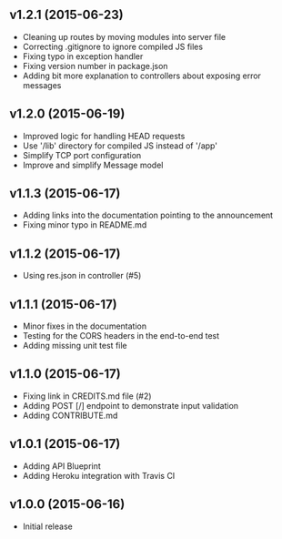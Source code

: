 ## v1.2.1 (2015-06-23)

  - Cleaning up routes by moving modules into server file
  - Correcting .gitignore to ignore compiled JS files
  - Fixing typo in exception handler
  - Fixing version number in package.json
  - Adding bit more explanation to controllers about exposing error messages

## v1.2.0 (2015-06-19)

  - Improved logic for handling HEAD requests
  - Use '/lib' directory for compiled JS instead of '/app'
  - Simplify TCP port configuration
  - Improve and simplify Message model

## v1.1.3 (2015-06-17)

  - Adding links into the documentation pointing to the announcement
  - Fixing minor typo in README.md

## v1.1.2 (2015-06-17)

  - Using res.json in controller (#5)

## v1.1.1 (2015-06-17)

  - Minor fixes in the documentation
  - Testing for the CORS headers in the end-to-end test
  - Adding missing unit test file

## v1.1.0 (2015-06-17)

  - Fixing link in CREDITS.md file (#2)
  - Adding POST [/] endpoint to demonstrate input validation
  - Adding CONTRIBUTE.md

## v1.0.1 (2015-06-17)

  - Adding API Blueprint
  - Adding Heroku integration with Travis CI

## v1.0.0 (2015-06-16)

  - Initial release
